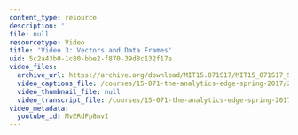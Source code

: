 ```yaml
---
content_type: resource
description: ''
file: null
resourcetype: Video
title: 'Video 3: Vectors and Data Frames'
uid: 5c2a43b0-1c80-bbe2-f870-39d8c132f17e
video_files:
  archive_url: https://archive.org/download/MIT15.071S17/MIT15_071S17_Session_1.3.06_300k.mp4
  video_captions_file: /courses/15-071-the-analytics-edge-spring-2017/25363ee3a0d95c9dae77f721d5c3b45b_MvERdFp8mvI.vtt
  video_thumbnail_file: null
  video_transcript_file: /courses/15-071-the-analytics-edge-spring-2017/b2191eb86608231242cdc55ab9240cbd_MvERdFp8mvI.pdf
video_metadata:
  youtube_id: MvERdFp8mvI
---
```

